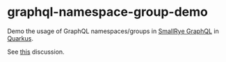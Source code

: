 # graphql-namespace-group-demo

Demo the usage of GraphQL namespaces/groups in [SmallRye GraphQL](https://github.com/smallrye/smallrye-graphql)
in [Quarkus](https://quarkus.io).

See [this](https://github.com/smallrye/smallrye-graphql/issues/2173) discussion.
